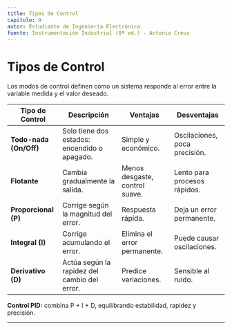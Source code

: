 ```yaml
---
title: Tipos de Control
capitulo: 9
autor: Estudiante de Ingeniería Electrónica
fuente: Instrumentación Industrial (8ª ed.) - Antonio Creus
---
```


# Tipos de Control

Los modos de control definen cómo un sistema responde al error entre la variable medida y el valor deseado.

| Tipo de Control | Descripción | Ventajas | Desventajas |
|------------------|-------------|-----------|--------------|
| **Todo-nada (On/Off)** | Solo tiene dos estados: encendido o apagado. | Simple y económico. | Oscilaciones, poca precisión. |
| **Flotante** | Cambia gradualmente la salida. | Menos desgaste, control suave. | Lento para procesos rápidos. |
| **Proporcional (P)** | Corrige según la magnitud del error. | Respuesta rápida. | Deja un error permanente. |
| **Integral (I)** | Corrige acumulando el error. | Elimina el error permanente. | Puede causar oscilaciones. |
| **Derivativo (D)** | Actúa según la rapidez del cambio del error. | Predice variaciones. | Sensible al ruido. |

**Control PID:** combina P + I + D, equilibrando estabilidad, rapidez y precisión.

---
